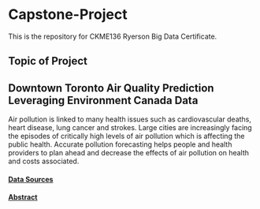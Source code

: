 # Capstone-Project
This is the repository for CKME136 Ryerson Big Data Certificate.

## Topic of Project
## Downtown Toronto Air Quality Prediction Leveraging Environment Canada Data

Air pollution is linked to many health issues such as cardiovascular deaths, heart disease, lung cancer and strokes. 
Large cities are increasingly facing the episodes of critically high levels of air pollution which is affecting the public 
health. Accurate pollution forecasting helps people and health providers to plan ahead and decrease the effects of air 
pollution on health and costs associated.

#### [Data Sources](https://github.com/arshisal/Capstone-Project/blob/master/Data%20Sources.md)

#### [Abstract](https://github.com/arshisal/Capstone-Project/blob/master/Abstract.md)
